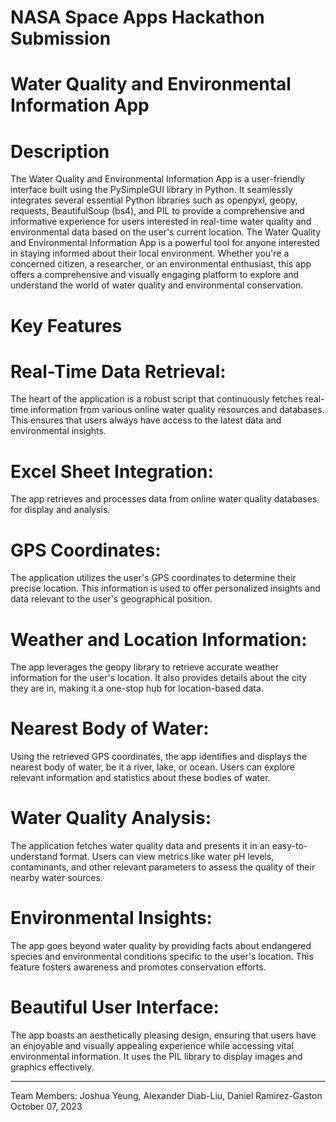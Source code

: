 # NASA Space Apps Hackathon Submission

# Water Quality and Environmental Information App

# Description
The Water Quality and Environmental Information App is a user-friendly interface built using the PySimpleGUI library in Python. It seamlessly integrates several essential Python libraries such as openpyxl, geopy, requests, BeautifulSoup (bs4), and PIL to provide a comprehensive and informative experience for users interested in real-time water quality and environmental data based on the user's current location. The Water Quality and Environmental Information App is a powerful tool for anyone interested in staying informed about their local environment. Whether you're a concerned citizen, a researcher, or an environmental enthusiast, this app offers a comprehensive and visually engaging platform to explore and understand the world of water quality and environmental conservation.

# Key Features

# Real-Time Data Retrieval:
The heart of the application is a robust script that continuously fetches real-time information from various online water quality resources and databases. This ensures that users always have access to the latest data and environmental insights.

# Excel Sheet Integration:
The app retrieves and processes data from online water quality databases for display and analysis.

# GPS Coordinates:
The application utilizes the user's GPS coordinates to determine their precise location. This information is used to offer personalized insights and data relevant to the user's geographical position.

# Weather and Location Information:
The app leverages the geopy library to retrieve accurate weather information for the user's location. It also provides details about the city they are in, making it a one-stop hub for location-based data.

# Nearest Body of Water:
Using the retrieved GPS coordinates, the app identifies and displays the nearest body of water, be it a river, lake, or ocean. Users can explore relevant information and statistics about these bodies of water.

# Water Quality Analysis:
The application fetches water quality data and presents it in an easy-to-understand format. Users can view metrics like water pH levels, contaminants, and other relevant parameters to assess the quality of their nearby water sources.

# Environmental Insights:
The app goes beyond water quality by providing facts about endangered species and environmental conditions specific to the user's location. This feature fosters awareness and promotes conservation efforts.

# Beautiful User Interface:
The app boasts an aesthetically pleasing design, ensuring that users have an enjoyable and visually appealing experience while accessing vital environmental information. It uses the PIL library to display images and graphics effectively.
____________________________________________________________________________________________________________________________________________________________________________________________________________________
Team Members: Joshua Yeung, Alexander Diab-Liu, Daniel Ramirez-Gaston  
October 07, 2023  

